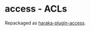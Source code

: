 # access - ACLs

Repackaged as [haraka-plugin-access](https://github.com/haraka/haraka-plugin-access).

